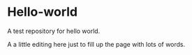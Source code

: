 # Hello-world
A test repository for hello world.

A a little editing here just to fill up the page
with lots of words.

